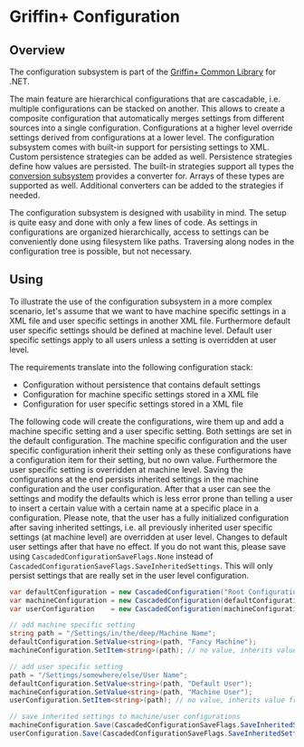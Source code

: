 # Griffin+ Configuration

## Overview

The configuration subsystem is part of the [Griffin+ Common Library](https://github.com/GriffinPlus/dotnet-libs-common) for .NET.

The main feature are hierarchical configurations that are cascadable, i.e. multiple configurations can be stacked on another. This allows to create a composite configuration that automatically merges settings from different sources into a single configuration. Configurations at a higher level override settings derived from configurations at a lower level. The configuration subsystem comes with built-in support for persisting settings to XML. Custom persistence strategies can be added as well. Persistence strategies define how values are persisted. The built-in strategies support all types the [conversion subsystem](../README.md#namespace-griffinpluslibconversion) provides a converter for. Arrays of these types are supported as well. Additional converters can be added to the strategies if needed.

The configuration subsystem is designed with usability in mind. The setup is quite easy and done with only a few lines of code. As settings in configurations are organized hierarchically, access to settings can be conveniently done using filesystem like paths. Traversing along nodes in the configuration tree is possible, but not necessary.

## Using

To illustrate the use of the configuration subsystem in a more complex scenario, let's assume that we want to have machine specific settings in a XML file and user specific settings in another XML file. Furthermore default user specific settings should be defined at machine level. Default user specific settings apply to all users unless a setting is overridden at user level.

The requirements translate into the following configuration stack:
- Configuration without persistence that contains default settings
- Configuration for machine specific settings stored in a XML file
- Configuration for user specific settings stored in a XML file

The following code will create the configurations, wire them up and add a machine specific setting and a user specific setting. Both settings are set in the default configuration. The machine specific configuration and the user specific configuration inherit their setting only as these configurations have a configuration item for their setting, but no own value. Furthermore the user specific setting is overridden at machine level. Saving the configurations at the end persists inherited settings in the machine configuration and the user configuration. After that a user can see the settings and modify the defaults which is less error prone than telling a user to insert a certain value with a certain name at a specific place in a configuration. Please note, that the user has a fully initialized configuration after saving inherited settings, i.e. all previously inherited user specific settings (at machine level) are overridden at user level. Changes to default user settings after that have no effect. If you do not want this, please save using `CascadedConfigurationSaveFlags.None` instead of `CascadedConfigurationSaveFlags.SaveInheritedSettings`. This will only persist settings that are really set in the user level configuration.

```csharp
var defaultConfiguration = new CascadedConfiguration("Root Configuration", null);
var machineConfiguration = new CascadedConfiguration(defaultConfiguration, new XmlFilePersistenceStrategy(@"%ALLUSERSPROFILE%\My Company\My App"));
var userConfiguration    = new CascadedConfiguration(machineConfiguration, new XmlFilePersistenceStrategy(@"%LOCALAPPDATA%\My Company\My App"));

// add machine specific setting
string path = "/Settings/in/the/deep/Machine Name";
defaultConfiguration.SetValue<string>(path, "Fancy Machine");
machineConfiguration.SetItem<string>(path); // no value, inherits value from default configuration

// add user specific setting
path = "/Settings/somewhere/else/User Name";
defaultConfiguration.SetValue<string>(path, "Default User");
machineConfiguration.SetValue<string>(path, "Machine User");
userConfiguration.SetItem<string>(path); // no value, inherits value from machine configuration

// save inherited settings to machine/user configurations
machineConfiguration.Save(CascadedConfigurationSaveFlags.SaveInheritedSettings);
userConfiguration.Save(CascadedConfigurationSaveFlags.SaveInheritedSettings);
```
